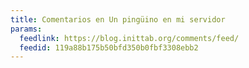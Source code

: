 ```yaml
---
title: Comentarios en Un pingüino en mi servidor
params:
  feedlink: https://blog.inittab.org/comments/feed/
  feedid: 119a88b175b50bfd350b0fbf3308ebb2
---
```

